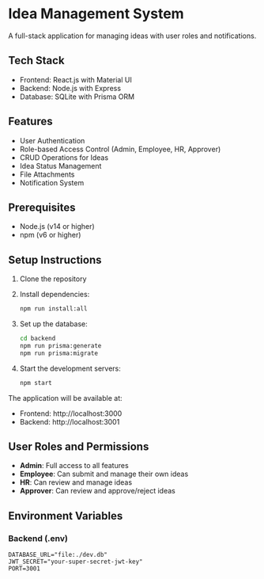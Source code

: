 # Idea Management System

A full-stack application for managing ideas with user roles and notifications.

## Tech Stack

- Frontend: React.js with Material UI
- Backend: Node.js with Express
- Database: SQLite with Prisma ORM

## Features

- User Authentication
- Role-based Access Control (Admin, Employee, HR, Approver)
- CRUD Operations for Ideas
- Idea Status Management
- File Attachments
- Notification System

## Prerequisites

- Node.js (v14 or higher)
- npm (v6 or higher)

## Setup Instructions

1. Clone the repository
2. Install dependencies:
   ```bash
   npm run install:all
   ```

3. Set up the database:
   ```bash
   cd backend
   npm run prisma:generate
   npm run prisma:migrate
   ```

4. Start the development servers:
   ```bash
   npm start
   ```

The application will be available at:
- Frontend: http://localhost:3000
- Backend: http://localhost:3001

## User Roles and Permissions

- **Admin**: Full access to all features
- **Employee**: Can submit and manage their own ideas
- **HR**: Can review and manage ideas
- **Approver**: Can review and approve/reject ideas

## Environment Variables

### Backend (.env)
```
DATABASE_URL="file:./dev.db"
JWT_SECRET="your-super-secret-jwt-key"
PORT=3001
``` 